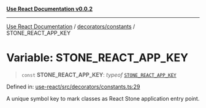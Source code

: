[**Use React Documentation v0.0.2**](../../../README.md)

***

[Use React Documentation](../../../modules.md) / [decorators/constants](../README.md) / STONE\_REACT\_APP\_KEY

# Variable: STONE\_REACT\_APP\_KEY

> `const` **STONE\_REACT\_APP\_KEY**: *typeof* [`STONE_REACT_APP_KEY`](STONE_REACT_APP_KEY.md)

Defined in: [use-react/src/decorators/constants.ts:29](https://github.com/stonemjs/use-react/blob/50c96852bd65a75b7f2a00786393fb0c90af6da8/src/decorators/constants.ts#L29)

A unique symbol key to mark classes as React Stone application entry point.
